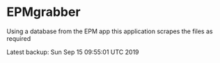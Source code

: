 # EPMgrabber
Using a database from the EPM app this application scrapes the files as required


Latest backup: Sun Sep 15 09:55:01 UTC 2019
